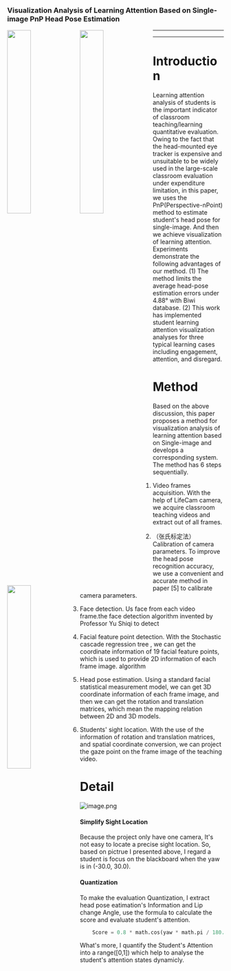 

### Visualization Analysis of Learning Attention Based on Single-image PnP Head Pose Estimation

<img src="https://upload-images.jianshu.io/upload_images/5786775-413ca7beebff0eb1.png?imageMogr2/auto-orient/strip%7CimageView2/2/w/1240" width = "33%" align='left'/>

<img src="https://upload-images.jianshu.io/upload_images/5786775-22342ed46234d3e8.png?imageMogr2/auto-orient/strip%7CimageView2/2/w/1240" width = "33%" align='left'/>

<img src="https://upload-images.jianshu.io/upload_images/5786775-05d0bfdf4101ea24.png?imageMogr2/auto-orient/strip%7CimageView2/2/w/1240" width = "33%" align='left'/>


---------
 
---------


# Introduction

Learning attention analysis of students is the important indicator of classroom teaching/learning quantitative evaluation. Owing to the fact that the head-mounted eye tracker is expensive and unsuitable to be widely used in the large-scale classroom evaluation under expenditure limitation, in this paper, we uses the PnP(Perspective-nPoint) method to estimate student's head pose for single-image. And then we achieve visualization of learning attention. Experiments demonstrate the following advantages of our method. (1) The method limits the average head-pose estimation errors under 4.88° with Biwi database. (2) This work has implemented student learning attention visualization analyses for three typical learning cases including engagement, attention, and disregard.


# Method

Based on the above discussion, this paper proposes a method for visualization analysis of learning attention based on Single-image and develops a corresponding system. The method has 6 steps sequentially.

1. Video frames acquisition. With the help of LifeCam camera, we acquire classroom teaching videos and extract out of all frames.

2. （张氏标定法）Calibration of camera parameters. To improve the head pose recognition accuracy, we use a convenient and accurate method in paper [5] to calibrate camera parameters.

3. Face detection. Us face from each video frame.the face detection algorithm invented by Professor Yu Shiqi to detect

4. Facial feature point detection. With the Stochastic cascade regression tree , we can get the coordinate information of 19 facial feature points, which is used to provide 2D information of each frame image. algorithm

5. Head pose estimation. Using a standard facial statistical measurement model, we can get 3D coordinate information of each frame image, and then we can get the rotation and translation matrices, which mean the mapping relation between 2D and 3D models.

6. Students' sight location. With the use of the information of rotation and translation matrices, and spatial coordinate conversion, we can project the gaze point on the frame image of the teaching video.


# Detail

![image.png](https://upload-images.jianshu.io/upload_images/5786775-ffb37402ed5981e1.png?imageMogr2/auto-orient/strip%7CimageView2/2/w/1240)

#### Simplify Sight Location 
Because the project only have one camera, It's not easy to locate a precise sight location. So, based on pictrue I presented above, I regard a student is focus on the blackboard when the yaw is in (-30.0, 30.0).

#### Quantization

To make the evaluation Quantization, I extract head pose eatimation's Information and Lip change Angle, use the formula to calculate the score and evaluate student's attention.

```python
    Score = 0.8 * math.cos(yaw * math.pi / 180.0 ) + 0.2 * math.sin(LipAngle * math.pi / 180.0)
```

What's more, I quantify the Student's Attention into a range([0,1]) which help to analyse the student's attention states dynamicly.


 
 



 
 
 